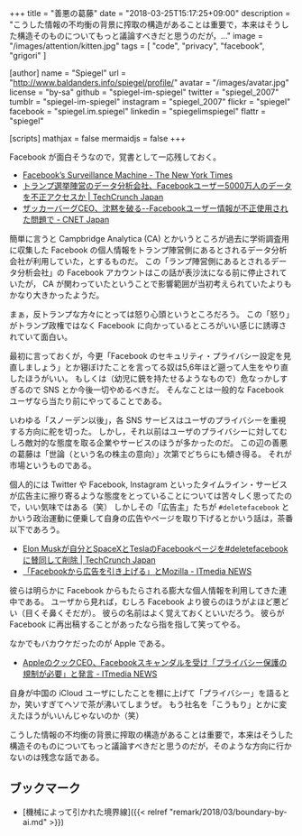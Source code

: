 +++
title = "善悪の葛藤"
date = "2018-03-25T15:17:25+09:00"
description = "こうした情報の不均衡の背景に搾取の構造があることは重要で，本来はそうした構造そのものについてもっと議論すべきだと思うのだが，..."
image = "/images/attention/kitten.jpg"
tags = [ "code", "privacy", "facebook", "grigori" ]

[author]
  name      = "Spiegel"
  url       = "http://www.baldanders.info/spiegel/profile/"
  avatar    = "/images/avatar.jpg"
  license   = "by-sa"
  github    = "spiegel-im-spiegel"
  twitter   = "spiegel_2007"
  tumblr    = "spiegel-im-spiegel"
  instagram = "spiegel_2007"
  flickr    = "spiegel"
  facebook  = "spiegel.im.spiegel"
  linkedin  = "spiegelimspiegel"
  flattr    = "spiegel"

[scripts]
  mathjax = false
  mermaidjs = false
+++

Facebook が面白そうなので，覚書として一応残しておく。

- [Facebook’s Surveillance Machine - The New York Times](https://www.nytimes.com/2018/03/19/opinion/facebook-cambridge-analytica.html)
- [トランプ選挙陣営のデータ分析会社、Facebookユーザー5000万人のデータを不正アクセスか  |  TechCrunch Japan](https://jp.techcrunch.com/2018/03/19/2018-03-17-trump-campaign-linked-data-firm-cambridge-analytica-reportedly-collected-info-on-50m-facebook-profiles/)
- [ザッカーバーグCEO、沈黙を破る--Facebookユーザー情報が不正使用された問題で - CNET Japan](https://japan.cnet.com/article/35116476/)

簡単に言うと Campbridge Analytica (CA) とかいうところが過去に学術調査用に収集した Facebook の個人情報をトランプ陣営側にあるとされるデータ分析会社が利用していた，とするものだ。
この「ランプ陣営側にあるとされるデータ分析会社」の Facebook アカウントはこの話が表沙汰になる前に停止されていたが， CA が関わっていたということで影響範囲が当初考えられていたよりもかなり大きかったようだ。

まぁ，反トランプな方々にとっては怒り心頭というところだろう。
この「怒り」がトランプ政権ではなく Facebook に向かっているところがいい感じに誘導されていて面白い。

最初に言っておくが，今更「Facebook のセキュリティ・プライバシー設定を見直しましょう」とか寝ぼけたことを言ってる奴は5,6年ほど遡って人生をやり直したほうがいい。
もしくは（幼児に銃を持たせるようなもので）危なっかしすぎるので SNS とか今後一切やめるべきだ。
そんなことは一般的な Facebook ユーザなら当たり前にやってることである。

いわゆる「スノーデン以後」，各 SNS サービスはユーザのプライバシーを重視する方向に舵を切った。
しかし，それ以前はユーザのプライバシーに対してむしろ敵対的な態度を取る企業やサービスのほうが多かったのだ。
この辺の善悪の葛藤は「世論（という名の株主の意向）」次第でどちらにも傾き得る。
それが市場というものである。

個人的には Twitter や Facebook, Instagram といったタイムライン・サービスが広告主に擦り寄るような態度をとっていることについては苦々しく思ってたので，いい気味ではある（笑）
しかしその「広告主」たちが `#deletefacebook` とかいう政治運動に便乗して自身の広告やページを取り下げるとかいう話は，茶番以下であろう。

- [Elon Muskが自分とSpaceXとTeslaのFacebookページを#deletefacebookに賛同して削除  |  TechCrunch Japan](https://jp.techcrunch.com/2018/03/24/2018-03-23-elon-musk-deletes-own-spacex-and-tesla-facebook-pages-after-deletefacebook/)
- [「Facebookから広告を引き上げる」とMozilla - ITmedia NEWS](http://www.itmedia.co.jp/news/articles/1803/23/news107.html)

彼らは明らかに Facebook からもたらされる膨大な個人情報を利用してきた連中である。
ユーザから見れば，むしろ Facebook より彼らのほうがよほど悪どい（目くそ鼻くそだが）。
彼らの名前はよく覚えておくといいだろう。
彼らが Facebook に再出稿することがあったなら指を指して笑ってやる。

なかでもバカウケだったのが Apple である。

- [AppleのクックCEO、Facebookスキャンダルを受け「プライバシー保護の規制が必要」と発言 - ITmedia NEWS](http://www.itmedia.co.jp/news/articles/1803/25/news014.html)

自身が中国の iCloud ユーザにしたことを棚に上げて「プライバシー」を語るとか，笑いすぎてヘソで茶が沸いてしまうぜ。
もう社名を「こうもり」とかに変えたほうがいいんじゃないのか（笑）

こうした情報の不均衡の背景に搾取の構造があることは重要で，本来はそうした構造そのものについてもっと議論すべきだと思うのだが，そのような方向に行かないのは残念な話である。

## ブックマーク

- [機械によって引かれた境界線]({{< relref "remark/2018/03/boundary-by-ai.md" >}})
